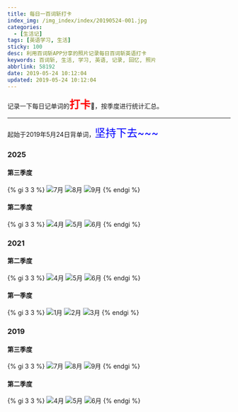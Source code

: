 ```yaml
---
title: 每日一百词斩打卡
index_img: /img_index/index/20190524-001.jpg
categories:
  - [生活记]
tags: [英语学习, 生活]
sticky: 100
desc: 利用百词斩APP分享的照片记录每日百词斩英语打卡
keywords: 百词斩, 生活, 学习, 英语, 记录, 回忆, 照片
abbrlink: 58192
date: 2019-05-24 10:12:04
updated: 2019-05-24 10:12:04
---
```


记录一下每日记单词的<font size="5" color="red">**打卡**</font>🍉，按季度进行统计汇总。

<!--more-->

<hr />

起始于2019年5月24日背单词，<font size="5" color="blue">坚持下去~~~</font>

### 2025
#### 第三季度
{% gi 3 3 %}
 ![7月](/img_index/qita/baicizhan/202507.jpg)
 ![8月](/img_index/qita/baicizhan/undaka.jpg)
 ![9月](/img_index/qita/baicizhan/undaka.jpg)
{% endgi %}

#### 第二季度
{% gi 3 3 %}
 ![4月](/img_index/qita/baicizhan/undaka.jpg)
 ![5月](/img_index/qita/baicizhan/202505.jpg)
 ![6月](/img_index/qita/baicizhan/202506.jpg)
{% endgi %}


### 2021
#### 第二季度
{% gi 3 3 %}
 ![4月](/img_index/qita/baicizhan/202104.jpg)
 ![5月](/img_index/qita/baicizhan/202105.jpg)
 ![6月](/img_index/qita/baicizhan/undaka.jpg)
{% endgi %}

#### 第一季度
{% gi 3 3 %}
 ![1月](/img_index/qita/baicizhan/undaka.jpg)
 ![2月](/img_index/qita/baicizhan/undaka.jpg)
 ![3月](/img_index/qita/baicizhan/202103.jpg)
{% endgi %}


### 2019
#### 第三季度
{% gi 3 3 %}
 ![7月](/img_index/qita/baicizhan/201907.jpg)
 ![8月](/img_index/qita/baicizhan/201908.jpg)
 ![9月](/img_index/qita/baicizhan/undaka.jpg)
{% endgi %}

#### 第二季度
{% gi 3 3 %}
 ![4月](/img_index/qita/baicizhan/undaka.jpg)
 ![5月](/img_index/qita/baicizhan/201905.jpg)
 ![6月](/img_index/qita/baicizhan/201906.jpg)
{% endgi %}

